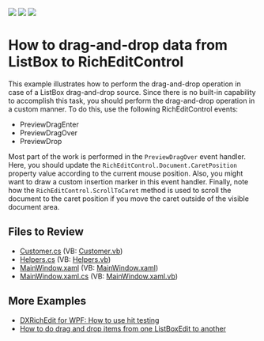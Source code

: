 <!-- default badges list -->
![](https://img.shields.io/endpoint?url=https://codecentral.devexpress.com/api/v1/VersionRange/128607607/21.1.5%2B)
[![](https://img.shields.io/badge/Open_in_DevExpress_Support_Center-FF7200?style=flat-square&logo=DevExpress&logoColor=white)](https://supportcenter.devexpress.com/ticket/details/E4488)
[![](https://img.shields.io/badge/📖_How_to_use_DevExpress_Examples-e9f6fc?style=flat-square)](https://docs.devexpress.com/GeneralInformation/403183)
<!-- default badges end -->
# How to drag-and-drop data from ListBox to RichEditControl

This example illustrates how to perform the drag-and-drop operation in case of a ListBox drag-and-drop source. Since there is no built-in capability to accomplish this task, you should perform the drag-and-drop operation in a custom manner. To do this, use the following RichEditControl events:

* PreviewDragEnter
* PreviewDragOver
* PreviewDrop

Most part of the work is performed in the `PreviewDragOver` event handler. Here, you should update the `RichEditControl.Document.CaretPosition` property value according to the current mouse position. Also, you might want to draw a custom insertion marker in this event handler. Finally, note how the `RichEditControl.ScrollToCaret` method is used to scroll the document to the caret position if you move the caret outside of the visible document area.

## Files to Review

* [Customer.cs](./CS/ListBoxDragAndDrop/Customer.cs) (VB: [Customer.vb](./VB/ListBoxDragAndDrop/Customer.vb))
* [Helpers.cs](./CS/ListBoxDragAndDrop/Helpers.cs) (VB: [Helpers.vb](./VB/ListBoxDragAndDrop/Helpers.vb))
* [MainWindow.xaml](./CS/ListBoxDragAndDrop/MainWindow.xaml) (VB: [MainWindow.xaml](./VB/ListBoxDragAndDrop/MainWindow.xaml))
* [MainWindow.xaml.cs](./CS/ListBoxDragAndDrop/MainWindow.xaml.cs) (VB: [MainWindow.xaml.vb](./VB/ListBoxDragAndDrop/MainWindow.xaml.vb))
## More Examples

* [DXRichEdit for WPF: How to use hit testing](https://github.com/DevExpress-Examples/dxrichedit-for-wpf-how-to-use-hit-testing-e2765)
* [How to do drag and drop items from one ListBoxEdit to another](https://github.com/DevExpress-Examples/how-to-do-drag-and-drop-items-from-one-listboxedit-to-another-e3122)